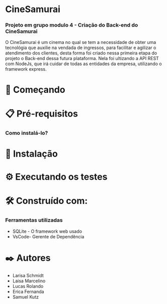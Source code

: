 <h1>CineSamurai</h1>

<h3>Projeto em grupo modulo 4 - Criação do Back-end do CineSamurai</h3> 

<p>O CineSamurai é um cinema no qual se tem a necessidade de obter uma tecnológia que auxilie na vendada de ingressos, para facilitar e agilizar o atendimento dos clientes, desta forma foi criado nessa primeira etapa do projeto o Back-end dessa futura plataforma. Nela foi ultizando a API REST com NodeJs, que irá cuidar de todas as entidades da empresa, utilizando o framework express. </p>


<h1>🚀 Começando</h1>

<p></p>

<p></p>

<h1>📋 Pré-requisitos</h1>
<h3>Como instalá-lo?</h3>

<h1>🔧 Instalação </h1>
<p></p>


<h1>⚙️ Executando os testes</h1>
<p></p>

<h1>🛠️ Construído com:</h1>
<h3>Ferramentas utilizadas</h3>
<ul>
<li>SQLite - O framework web usado</li>
<li>VsCode- Gerente de Dependência</li>
</ul>

<h1>✒️ Autores</h1>
<ul>
<li>Larisa Schmidt </li>
<li>Laisa Marcelino</li>
<li>Lucas Rolando </li>
<li>Erica Fernanda</li>
<li>Samuel Kutz</li>
</ul>


